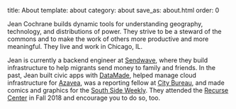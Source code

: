title: About
template: about
category: about
save_as: about.html
order: 0


Jean Cochrane builds dynamic tools for understanding geography, technology,
and distributions of power. They strive to be a steward of the commons and
to make the work of others more productive and more meaningful. They
live and work in Chicago, IL.

Jean is currently a backend engineer at [Sendwave](https://www.sendwave.com/), where they
build infrastructure to help migrants send money to family and friends. In the past,
Jean built civic apps with [DataMade](https://datamade.us), helped manage
cloud infrastructure for [Azavea](https://www.azavea.com/), was a
reporting fellow at [City Bureau](https://www.citybureau.org/), and made
comics and graphics for the [South Side Weekly](https://southsideweekly.com/queering-black-history/).
They attended the [Recurse Center](https://recurse.com) in Fall 2018 and
encourage you to do so, too.
